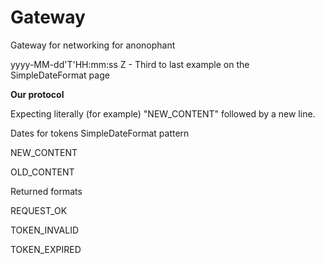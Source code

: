 # Gateway
Gateway for networking for anonophant

yyyy-MM-dd'T'HH:mm:ss Z - Third to last example on the SimpleDateFormat page

**Our protocol**

Expecting literally (for example) "NEW_CONTENT" followed by a new line.

Dates for tokens SimpleDateFormat pattern 

NEW_CONTENT
<token>
<media request id>

OLD_CONTENT
<old token>
<new token>

Returned formats

REQUEST_OK
<content>

TOKEN_INVALID

TOKEN_EXPIRED
